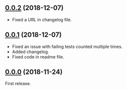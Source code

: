 <a name="0.0.2"></a>
## [0.0.2](https://github.com/fasttime/mocha-bar/releases/tag/0.0.2) (2018-12-07)

* Fixed a URL in changelog file.

<a name="0.0.1"></a>
## [0.0.1](https://github.com/fasttime/mocha-bar/releases/tag/0.0.1) (2018-12-07)

* Fixed an issue with failing tests counted multiple times.
* Added changelog.
* Fixed code in readme file.

<a name="0.0.0"></a>
## [0.0.0](https://github.com/fasttime/mocha-bar/releases/tag/0.0.0) (2018-11-24)

First release.
